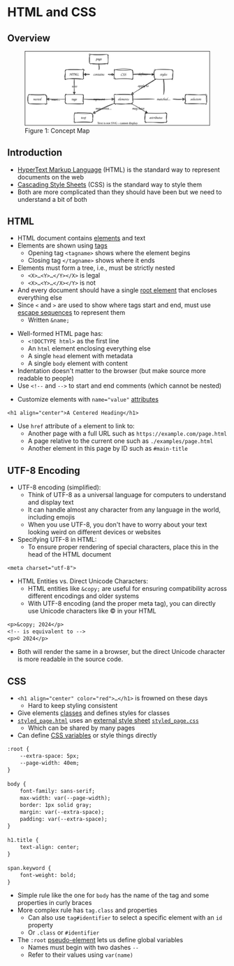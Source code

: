 # HTML and CSS

<p id="terms"></p>

## Overview

<figure id="htmlcss-concept-map">
  <img src="htmlcss_concept_map.svg" alt="concept map of HTML and CSS"/>
  <figcaption>Figure 1: Concept Map</figcaption>
</figure>

## Introduction

-   [HyperText Markup Language](g:html) (HTML) is the standard way to represent documents on the web
-   [Cascading Style Sheets](g:css) (CSS) is the standard way to style them
-   Both are more complicated than they should have been but we need to understand a bit of both

## HTML

-   HTML document contains [elements](g:element) and text
-   Elements are shown using [tags](g:tag)
    -   Opening tag `<tagname>` shows where the element begins
    -   Closing tag `</tagname>` shows where it ends
-   Elements must form a tree, i.e., must be strictly nested
    -   `<X>…<Y>…</Y></X>` is legal
    -   `<X>…<Y>…</X></Y>` is not
-   And every document should have a single [root element](g:root-element) that encloses everything else
-   Since `<` and `>` are used to show where tags start and end,
    must use [escape sequences](g:escape-sequence) to represent them
    -   Written `&name;`

<div class="table" id="htmlcss-escape-characters" data-tbl="escape_characters.tbl" data-caption="Table 1: HTML Escape Characters"></div>

-   Well-formed HTML page has:
    -   `<!DOCTYPE html>` as the first line
    -   An `html` element enclosing everything else
    -   A single `head` element with metadata
    -   A single `body` element with content
-   Indentation doesn't matter to the browser (but make source more readable to people)
-   Use `<!--` and `-->` to start and end comments (which cannot be nested)

<div class="table" id="htmlcss-html-tags" data-tbl="html_tags.tbl" data-caption="Table 2: HTML Tags"></div>

-   Customize elements with `name="value"` [attributes](g:attribute)

```
<h1 align="center">A Centered Heading</h1>
```

-   Use `href` attribute of `a` element to link to:
    -   Another page with a full URL such as `https://example.com/page.html`
    -   A page relative to the current one such as `./examples/page.html`
    -   Another element in this page by ID such as `#main-title`

## UTF-8 Encoding

-   UTF-8 encoding (simplified):
    -   Think of UTF-8 as a universal language for computers to understand and display text
    -   It can handle almost any character from any language in the world, including emojis
    -   When you use UTF-8, you don't have to worry about your text looking weird on different devices or websites
-   Specifying UTF-8 in HTML:
    -   To ensure proper rendering of special characters, place this in the head of the HTML document

```
<meta charset="utf-8">
```

-   HTML Entities vs. Direct Unicode Characters:
    -   HTML entities like `&copy;` are useful for ensuring compatibility across different encodings and older systems
    -   With UTF-8 encoding (and the proper meta tag), you can directly use Unicode characters like © in your HTML

```
<p>&copy; 2024</p>
<!-- is equivalent to -->
<p>© 2024</p>
```

-   Both will render the same in a browser, but the direct Unicode character is more readable in the source code.

## CSS

-   `<h1 align="center" color="red">…</h1>` is frowned on these days
    -   Hard to keep styling consistent
-   Give elements [classes](g:css-class) and defines styles for classes
-   [`styled_page.html`](./styled_page.html) uses an [external style sheet](g:external-style-sheet)
    [`styled_page.css`](./styled_page.css)
    -   Which can be shared by many pages
-   Can define [CSS variables](g:css-variable) or style things directly

```{data-file="styled_page.css"}
:root {
    --extra-space: 5px;
    --page-width: 40em;
}

body {
    font-family: sans-serif;
    max-width: var(--page-width);
    border: 1px solid gray;
    margin: var(--extra-space);
    padding: var(--extra-space);
}

h1.title {
    text-align: center;
}

span.keyword {
    font-weight: bold;
}
```

-   Simple rule like the one for `body` has the name of the tag and some properties in curly braces
-   More complex rule has `tag.class` and properties
    -   Can also use `tag#identifier` to select a specific element with an `id` property
    -   Or `.class` or `#identifier`
-   The `:root` [pseudo-element](g:pseudo-element) lets us define global variables
    -   Names must begin with two dashes `--`
    -   Refer to their values using `var(name)`
